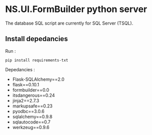 # NS.UI.FormBuilder python server

The database SQL script are currently for SQL Server (TSQL).

## Install depedancies

Run :

    pip install requirements-txt

Depedancies :

* Flask-SQLAlchemy==2.0
* flask==0.10.1
* formbuilder==0.0
* itsdangerous==0.24
* jinja2==2.7.3
* markupsafe==0.23
* pyodbc==3.0.6
* sqlalchemy==0.9.8
* sqlautocode==0.7
* werkzeug==0.9.6
